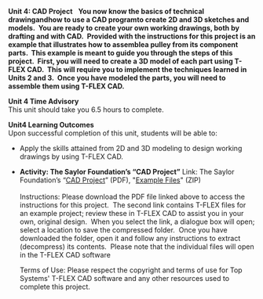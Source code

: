 **Unit 4: CAD Project** <span id="4"></span> 
**You now know the basics of technical drawingandhow to use a CAD
programto create 2D and 3D sketches and models.  You are ready to create
your own working drawings, both by drafting and with CAD.  Provided with
the instructions for this project is an example that illustrates how to
assemblea pulley from its component parts.  This example is meant to
guide you through the steps of this project.  First, you will need to
create a 3D model of each part using T-FLEX CAD.  This will require you
to implement the techniques learned in Units 2 and 3.  Once you have
modeled the parts, you will need to assemble them using T-FLEX CAD.**

**Unit 4 Time Advisory**  
This unit should take you 6.5 hours to complete.

**Unit4 Learning Outcomes**  
Upon successful completion of this unit, students will be able to:

-   Apply the skills attained from 2D and 3D modeling to design working
    drawings by using T-FLEX CAD.

-   **Activity: The Saylor Foundation’s “CAD Project”**
    Link: The Saylor Foundation’s “[CAD
    Project](https://resources.saylor.org/wwwresources/archived/site/wp-content/uploads/2011/04/ME104-CAD-Project-4.1.pdf)”
    (PDF), "[Example
    Files](https://resources.saylor.org/wwwresources/archived/site/wp-content/uploads/2011/02/ME104-Example-4.1.zip)"
    (ZIP)  
        
     Instructions: Please download the PDF file linked above to access
    the instructions for this project.  The second link contains T-FLEX
    files for an example project; review these in T-FLEX CAD to assist
    you in your own, original design.  When you select the link, a
    dialogue box will open; select a location to save the compressed
    folder.  Once you have downloaded the folder, open it and follow any
    instructions to extract (decompress) its contents.  Please note that
    the individual files will open in the T-FLEX CAD software  
      
     Terms of Use: Please respect the copyright and terms of use for Top
    Systems' T-FLEX CAD software and any other resources used to
    complete this project.


